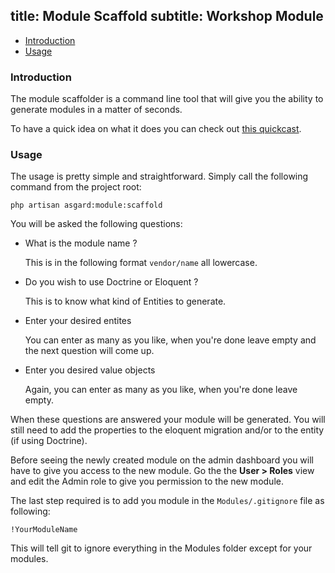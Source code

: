 title: Module Scaffold
subtitle: Workshop Module
-------

- [Introduction](#introduction)
- [Usage](#usage)


### <a class="anchor" name="introduction" href="#introduction"></a> Introduction

The module scaffolder is a command line tool that will give you the ability to generate modules in a matter of seconds.

To have a quick idea on what it does you can check out [this quickcast](http://quick.as/loki7l0).

### <a class="anchor" name="usage" href="#usage"></a> Usage

The usage is pretty simple and straightforward. Simply call the following command from the project root:

``` .language-bash
php artisan asgard:module:scaffold
```

You will be asked the following questions:


- What is the module name ?
	
	This is in the following format `vendor/name` all lowercase.
- Do you wish to use Doctrine or Eloquent ?

	This is to know what kind of Entities to generate.

- Enter your desired entites

	You can enter as many as you like, when you're done leave empty and the next question will come up.
	
- Enter you desired value objects
	
	Again, you can enter as many as you like, when you're done leave empty.
	

When these questions are answered your module will be generated. You will still need to add the properties to the eloquent migration and/or to the entity (if using Doctrine).

Before seeing the newly created module on the admin dashboard you will have to give you access to the new module. Go the the **User > Roles** view and edit the Admin role to give you permission to the new module.

The last step required is to add you module in the `Modules/.gitignore` file as following:


``` .language-php
!YourModuleName
```

This will tell git to ignore everything in the Modules folder except for your modules.
